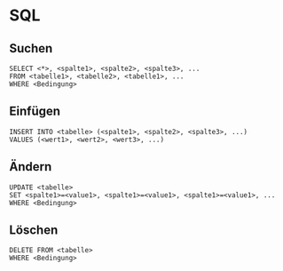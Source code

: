 # SQL

## Suchen
```
SELECT <*>, <spalte1>, <spalte2>, <spalte3>, ...
FROM <tabelle1>, <tabelle2>, <tabelle1>, ...
WHERE <Bedingung>
```

## Einfügen
```
INSERT INTO <tabelle> (<spalte1>, <spalte2>, <spalte3>, ...)
VALUES (<wert1>, <wert2>, <wert3>, ...)
```

## Ändern
```
UPDATE <tabelle>
SET <spalte1>=<value1>, <spalte1>=<value1>, <spalte1>=<value1>, ...
WHERE <Bedingung>
```

## Löschen
```
DELETE FROM <tabelle>
WHERE <Bedingung>
```
